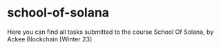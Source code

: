 # school-of-solana

Here you can find all tasks submitted to the course School Of Solana, by Ackee Blockchain [Winter 23]
